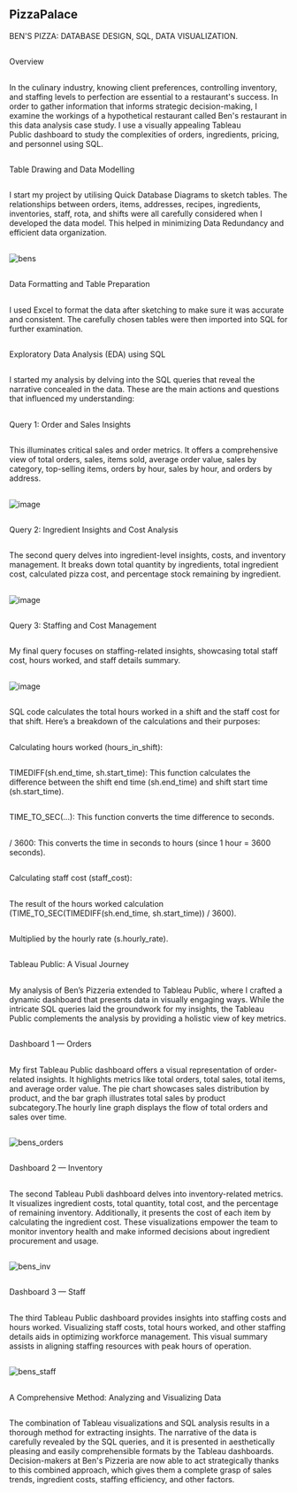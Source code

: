 ## PizzaPalace
BEN'S PIZZA: DATABASE DESIGN, SQL, DATA VISUALIZATION.
##
Overview
##
In the culinary industry, knowing client preferences, controlling inventory, and staffing levels to perfection are essential to a restaurant's success. In order to gather information that informs strategic decision-making, I examine the workings of a hypothetical restaurant called Ben's restaurant in this data analysis case study. I use a visually appealing Tableau Public dashboard to study the complexities of orders, ingredients, pricing, and personnel using SQL.
##
Table Drawing and Data Modelling
##
I start my project by utilising Quick Database Diagrams to sketch tables. The relationships between orders, items, addresses, recipes, ingredients, inventories, staff, rota, and shifts were all carefully considered when I developed the data model. This helped in minimizing Data Redundancy and efficient data organization.
##
![bens](https://github.com/AkshataPatil99/BENS-PIZZA/assets/171495035/4595ff0e-de38-41fa-a5be-a57c21d55dd6)
##
Data Formatting and Table Preparation
##
I used Excel to format the data after sketching to make sure it was accurate and consistent. The carefully chosen tables were then imported into SQL for further examination.
##
Exploratory Data Analysis (EDA) using SQL
##
I started my analysis by delving into the SQL queries that reveal the narrative concealed in the data. These are the main actions and questions that influenced my understanding:
##
Query 1: Order and Sales Insights
##
This illuminates critical sales and order metrics. It offers a comprehensive view of total orders, sales, items sold, average order value, sales by category, top-selling items, orders by hour, sales by hour, and orders by address.
##
![image](https://github.com/AkshataPatil99/BENS-PIZZA/assets/171495035/77085658-f43d-4de7-8d44-31d1350c8e6a)
##
Query 2: Ingredient Insights and Cost Analysis
##
The second query delves into ingredient-level insights, costs, and inventory management. It breaks down total quantity by ingredients, total ingredient cost, calculated pizza cost, and percentage stock remaining by ingredient.
##
![image](https://github.com/AkshataPatil99/BENS-PIZZA/assets/171495035/613b4204-0f93-41f4-954a-41aefa19b9f0)
##
Query 3: Staffing and Cost Management
##
My final query focuses on staffing-related insights, showcasing total staff cost, hours worked, and staff details summary.
##
![image](https://github.com/AkshataPatil99/BENS-PIZZA/assets/171495035/89e6208f-529d-47eb-995e-c99072b540a9)
##
SQL code calculates the total hours worked in a shift and the staff cost for that shift. Here’s a breakdown of the calculations and their purposes:
##
Calculating hours worked (hours_in_shift):
##
TIMEDIFF(sh.end_time, sh.start_time): This function calculates the difference between the shift end time (sh.end_time) and shift start time (sh.start_time).
##
TIME_TO_SEC(...): This function converts the time difference to seconds.
##
/ 3600: This converts the time in seconds to hours (since 1 hour = 3600 seconds).
##
Calculating staff cost (staff_cost):
##
The result of the hours worked calculation (TIME_TO_SEC(TIMEDIFF(sh.end_time, sh.start_time)) / 3600).
##
Multiplied by the hourly rate (s.hourly_rate).
##
Tableau Public: A Visual Journey
##
My analysis of Ben’s Pizzeria extended to Tableau Public, where I crafted a dynamic dashboard that presents data in visually engaging ways. While the intricate SQL queries laid the groundwork for my insights, the Tableau Public complements the analysis by providing a holistic view of key metrics.
##
Dashboard 1 — Orders
##
My first Tableau Public dashboard offers a visual representation of order-related insights. It highlights metrics like total orders, total sales, total items, and average order value. The pie chart showcases sales distribution by product, and the bar graph illustrates total sales by product subcategory.The hourly line graph displays the flow of total orders and sales over time. 
##
![bens_orders](https://github.com/AkshataPatil99/BENS-PIZZA/assets/171495035/15139065-492a-4c2e-8c29-13085265e454)
##
Dashboard 2 — Inventory
##
The second Tableau Publi dashboard delves into inventory-related metrics. It visualizes ingredient costs, total quantity, total cost, and the percentage of remaining inventory. Additionally, it presents the cost of each item by calculating the ingredient cost. These visualizations empower the team to monitor inventory health and make informed decisions about ingredient procurement and usage.
##
![bens_inv](https://github.com/AkshataPatil99/BENS-PIZZA/assets/171495035/70d75919-1d4c-44ef-a1ac-80a446a89412)
##
Dashboard 3 — Staff
##
The third Tableau Public dashboard provides insights into staffing costs and hours worked. Visualizing staff costs, total hours worked, and other staffing details aids in optimizing workforce management. This visual summary assists in aligning staffing resources with peak hours of operation.
##
![bens_staff](https://github.com/AkshataPatil99/BENS-PIZZA/assets/171495035/01bd7c67-f888-4af6-8c61-21fe7447cd75)
##
A Comprehensive Method: Analyzing and Visualizing Data
##
The combination of Tableau visualizations and SQL analysis results in a thorough method for extracting insights. The narrative of  the data is carefully revealed by the SQL queries, and it is presented in aesthetically pleasing and easily comprehensible formats by the Tableau dashboards. Decision-makers at Ben's Pizzeria are now able to act strategically thanks to this combined approach, which gives them a complete grasp of sales trends, ingredient costs, staffing efficiency, and other factors.

